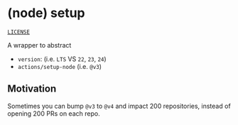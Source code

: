 # (node) setup

[`LICENSE`](./LICENSE)

A wrapper to abstract

- `version`: (i.e. `LTS` VS `22`, `23`, `24`)
- `actions/setup-node` (i.e. `@v3`)

## Motivation

Sometimes you can bump `@v3` to `@v4` and impact 200 repositories, instead of opening 200 PRs on each repo.
